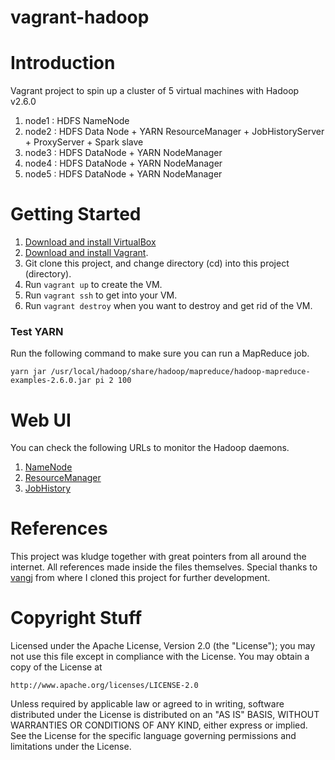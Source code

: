 vagrant-hadoop
==========================================================

Introduction
============

Vagrant project to spin up a cluster of 5 virtual machines with Hadoop v2.6.0

1.	node1 : HDFS NameNode
2.	node2 : HDFS Data Node + YARN ResourceManager + JobHistoryServer + ProxyServer + Spark slave
3.	node3 : HDFS DataNode + YARN NodeManager
4.	node4 : HDFS DataNode + YARN NodeManager
5.	node5 : HDFS DataNode + YARN NodeManager

Getting Started
===============

1.	[Download and install VirtualBox](https://www.virtualbox.org/wiki/Downloads)
2.	[Download and install Vagrant](http://www.vagrantup.com/downloads.html).
3.	Git clone this project, and change directory (cd) into this project (directory).
4.	Run `vagrant up` to create the VM.
5.	Run `vagrant ssh` to get into your VM.
6.	Run `vagrant destroy` when you want to destroy and get rid of the VM.

### Test YARN

Run the following command to make sure you can run a MapReduce job.

```
yarn jar /usr/local/hadoop/share/hadoop/mapreduce/hadoop-mapreduce-examples-2.6.0.jar pi 2 100
```

Web UI
======

You can check the following URLs to monitor the Hadoop daemons.

1.	[NameNode](http://10.211.55.101:50070/dfshealth.html)
2.	[ResourceManager](http://10.211.55.102:8088/cluster)
3.	[JobHistory](http://10.211.55.102:19888/jobhistory)

References
==========

This project was kludge together with great pointers from all around the internet. All references made inside the files themselves. Special thanks to [vangj](https://github.com/vangj/vagrant-hadoop-2.4.1-spark-1.0.1) from where I cloned this project for further development.

Copyright Stuff
===============

Licensed under the Apache License, Version 2.0 (the "License"); you may not use this file except in compliance with the License. You may obtain a copy of the License at

```
http://www.apache.org/licenses/LICENSE-2.0
```

Unless required by applicable law or agreed to in writing, software distributed under the License is distributed on an "AS IS" BASIS, WITHOUT WARRANTIES OR CONDITIONS OF ANY KIND, either express or implied. See the License for the specific language governing permissions and limitations under the License.
